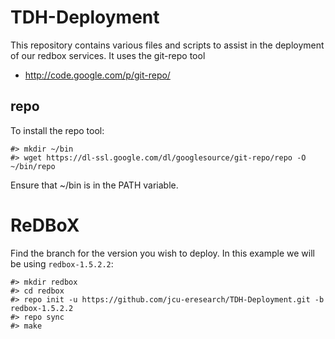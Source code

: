 TDH-Deployment
====

This repository contains various files and scripts to assist in the deployment
of our redbox services. It uses the git-repo tool 
* http://code.google.com/p/git-repo/

repo
----
To install the repo tool:

	#> mkdir ~/bin
	#> wget https://dl-ssl.google.com/dl/googlesource/git-repo/repo -O ~/bin/repo

Ensure that ~/bin is in the PATH variable.

ReDBoX
====
Find the branch for the version you wish to deploy. In this example we will be 
using `redbox-1.5.2.2`:

	#> mkdir redbox
	#> cd redbox
	#> repo init -u https://github.com/jcu-eresearch/TDH-Deployment.git -b redbox-1.5.2.2
	#> repo sync
	#> make


